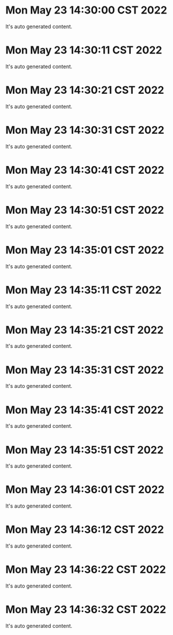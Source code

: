 # Mon May 23 14:30:00 CST 2022
  It's auto generated content.
# Mon May 23 14:30:11 CST 2022
  It's auto generated content.
# Mon May 23 14:30:21 CST 2022
  It's auto generated content.
# Mon May 23 14:30:31 CST 2022
  It's auto generated content.
# Mon May 23 14:30:41 CST 2022
  It's auto generated content.
# Mon May 23 14:30:51 CST 2022
  It's auto generated content.
# Mon May 23 14:35:01 CST 2022
  It's auto generated content.
# Mon May 23 14:35:11 CST 2022
  It's auto generated content.
# Mon May 23 14:35:21 CST 2022
  It's auto generated content.
# Mon May 23 14:35:31 CST 2022
  It's auto generated content.
# Mon May 23 14:35:41 CST 2022
  It's auto generated content.
# Mon May 23 14:35:51 CST 2022
  It's auto generated content.
# Mon May 23 14:36:01 CST 2022
  It's auto generated content.
# Mon May 23 14:36:12 CST 2022
  It's auto generated content.
# Mon May 23 14:36:22 CST 2022
  It's auto generated content.
# Mon May 23 14:36:32 CST 2022
  It's auto generated content.
